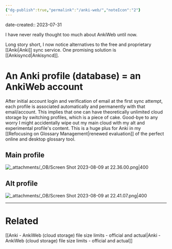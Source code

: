 ```yaml
---
{"dg-publish":true,"permalink":"/anki-web/","noteIcon":"2"}
---
```


date-created:: 2023-07-31

I have never really thought too much about AnkiWeb until now.

Long story short, I now notice alternatives to the free and proprietary [[Anki\|Anki]] sync service. One promising solution is [[Ankisyncd\|Ankisyncd]].

# An Anki profile (database) = an AnkiWeb account

After initial account login and verification of email at the first sync attempt, each profile is associated automatically and permanently with that email/account. This implies that one can have theoretically unlimited cloud storage by switching profiles, which is a piece of cake. Good-bye to any worry I might accidentally wipe out my main cloud with my alt and experimental profile's content. This is a huge plus for Anki in my [[Refocusing on Glossary Management\|renewed evaluation]] of the perfect online and desktop glossary tool.
## Main profile

![_attachments/_OB/Screen Shot 2023-08-09 at 22.36.00.png|400](/img/user/_attachments/_OB/Screen%20Shot%202023-08-09%20at%2022.36.00.png)

## Alt profile

![_attachments/_OB/Screen Shot 2023-08-09 at 22.41.07.png|400](/img/user/_attachments/_OB/Screen%20Shot%202023-08-09%20at%2022.41.07.png)

---
# Related

[[Anki - AnkiWeb (cloud storage) file size limits - official and actual\|Anki - AnkiWeb (cloud storage) file size limits - official and actual]]